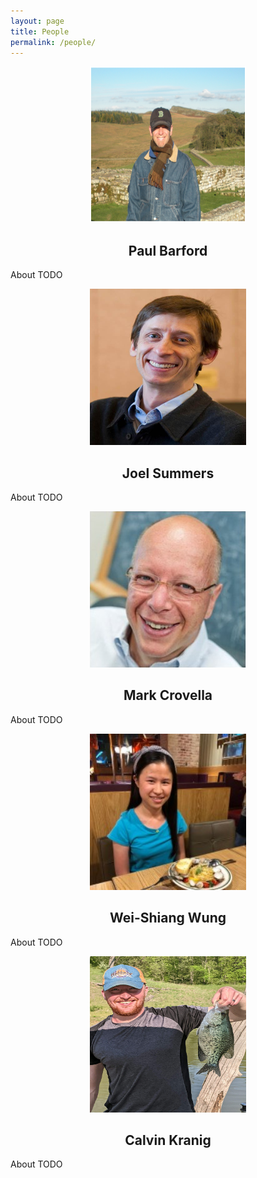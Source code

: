 ```yaml
---
layout: page
title: People
permalink: /people/
---
```

<p align="center">
    <img src="_media/paul_barford_profile.png" alt="Paul Barford" width="250" height="250"/>
</p>

<h2 style="text-align: center;">Paul Barford</h2>

About TODO

<p align="center">
    <img src="_media/joel_summers_profile.jpg" alt="Joel Summers" width="250" height="250"/>
</p>

<h2 style="text-align: center;">Joel Summers</h2>

About TODO

<p align="center">
    <img src="_media/mark_crovella_profile.png" alt="Mark Crovella" width="250" height="250"/>
</p>

<h2 style="text-align: center;">Mark Crovella</h2>

About TODO

<p align="center">
    <img src="_media/wei_shiang_wung_profile.jpg" alt="Wei-Shiang Wung" width="250" height="250"/>
</p>

<h2 style="text-align: center;">Wei-Shiang Wung</h2>

About TODO

<p align="center">
    <img src="_media/calvin_kranig_profile.jpg" alt="Calvin Kranig" width="250" height="250"/>
</p>

<h2 style="text-align: center;">Calvin Kranig</h2>

About TODO